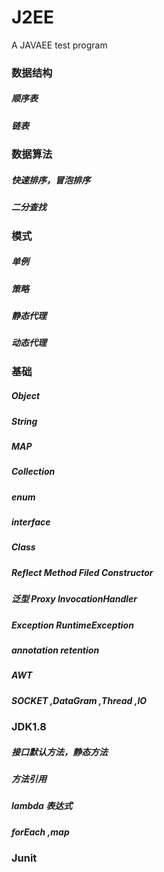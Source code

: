 # J2EE
A JAVAEE test program

### 数据结构

##### 顺序表
##### 链表

### 数据算法

##### 快速排序，冒泡排序
##### 二分查找

### 模式 

##### 单例
##### 策略
##### 静态代理
##### 动态代理

### 基础 

##### Object 
##### String 
##### MAP 
##### Collection
##### enum
##### interface
##### Class 
##### Reflect  Method  Filed  Constructor
##### 泛型  Proxy  InvocationHandler
##### Exception RuntimeException 
##### annotation retention  
##### AWT
##### SOCKET ,DataGram ,Thread  ,IO 


### JDK1.8
#####  接口默认方法，静态方法
#####  方法引用
#####  lambda 表达式 
#####  forEach  ,map  

### Junit